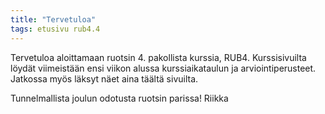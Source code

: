 ```yaml
---
title: "Tervetuloa"
tags: etusivu rub4.4
---
```


Tervetuloa aloittamaan ruotsin 4. pakollista kurssia, RUB4. Kurssisivuilta löydät viimeistään ensi viikon alussa kurssiaikataulun ja arviointiperusteet. Jatkossa myös läksyt näet aina täältä sivuilta.

Tunnelmallista joulun odotusta ruotsin parissa!
Riikka